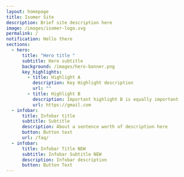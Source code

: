 ```yaml
---
layout: homepage
title: Isomer Site
description: Brief site description here
image: /images/isomer-logo.svg
permalink: /
notification: Hello there
sections:
  - hero:
      title: "Hero title "
      subtitle: Hero subtitle
      background: /images/hero-banner.png
      key_highlights:
        - title: Highlight A
          description: Key Highlight description
          url: ""
        - title: Highlight B
          description: Important highlight B is equally important
          url: https://gmail.com
  - infobar:
      title: Infobar title
      subtitle: Subtitle
      description: About a sentence worth of description here
      button: Button text
      url: /faq/
  - infobar:
      title: Infobar Title NEW
      subtitle: Infobar Subtitle NEW
      description: Infobar description
      button: Button Text
---
```

